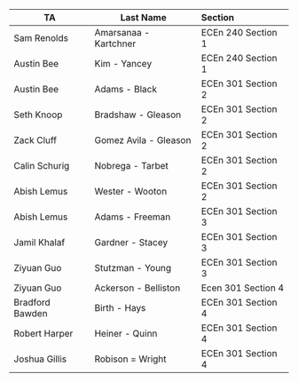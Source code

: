 | TA | Last Name | Section |
|----|-----------|:--------|
|Sam Renolds|Amarsanaa - Kartchner|ECEn 240 Section 1|
|Austin Bee|Kim - Yancey|ECEn 240 Section 1|
|Austin Bee|Adams - Black|ECEn 301 Section 2|
|Seth Knoop|Bradshaw - Gleason|ECEn 301 Section 2|
|Zack Cluff|Gomez Avila - Gleason|ECEn 301 Section 2|
|Calin Schurig|Nobrega - Tarbet|ECEn 301 Section 2|
|Abish Lemus|Wester - Wooton|ECEn 301 Section 2|
|Abish Lemus|Adams - Freeman|ECEn 301 Section 3|
|Jamil Khalaf|Gardner - Stacey|ECEn 301 Section 3|
|Ziyuan Guo|Stutzman - Young|ECEn 301 Section 3|
|Ziyuan Guo|Ackerson - Belliston|Ecen 301 Section 4|
|Bradford Bawden|Birth - Hays|ECEn 301 Section 4|
|Robert Harper|Heiner - Quinn|ECEn 301 Section 4|
|Joshua Gillis|Robison = Wright|ECEn 301 Section 4|



